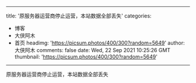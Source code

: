 
---
title: '原服务器运营商停止运营，本站数据全部丢失'
categories: 
 - 博客
 - 大侠阿木
 - 首页
headimg: 'https://picsum.photos/400/300?random=5649'
author: 大侠阿木
comments: false
date: Wed, 22 Sep 2021 10:25:26 GMT
thumbnail: 'https://picsum.photos/400/300?random=5649'
---

<div>   
原服务器运营商停止运营，本站数据全部丢失  
</div>
            